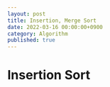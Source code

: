 ```yaml
---
layout: post
title: Insertion, Merge Sort
date: 2022-03-16 00:00:00+0900
category: Algorithm
published: true
---
```


# Insertion Sort  